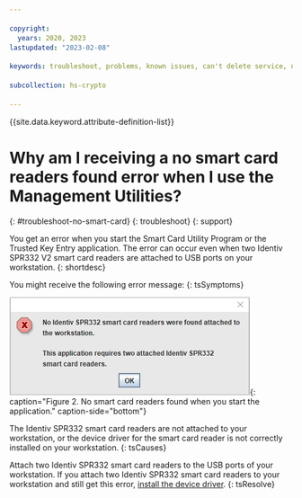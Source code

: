 ```yaml
---

copyright:
  years: 2020, 2023
lastupdated: "2023-02-08"

keywords: troubleshoot, problems, known issues, can't delete service, no smart card readers found when you start application

subcollection: hs-crypto

---
```


{{site.data.keyword.attribute-definition-list}}



# Why am I receiving a no smart card readers found error when I use the Management Utilities?
{: #troubleshoot-no-smart-card}
{: troubleshoot}
{: support}

You get an error when you start the Smart Card Utility Program or the Trusted Key Entry application. The error can occur even when two Identiv SPR332 V2 smart card readers are attached to USB ports on your workstation.
{: shortdesc}

You might receive the following error message:
{: tsSymptoms}

![No smart card readers found when you start the application](/images/no-smart-card-readers.gif "Blocked PIN on EP11 smart card"){: caption="Figure 2. No smart card readers found when you start the application." caption-side="bottom"}

The Identiv SPR332 smart card readers are not attached to your workstation, or the device driver for the smart card reader is not correctly installed on your workstation.
{: tsCauses}

Attach two Identiv SPR332 smart card readers to the USB ports of your workstation. If you attach two Identiv SPR332 smart card readers to your workstation and still get this error, [install the device driver](/docs/hs-crypto?topic=hs-crypto-prepare-management-utilities#install-smart-card-reader-driver).
{: tsResolve}


